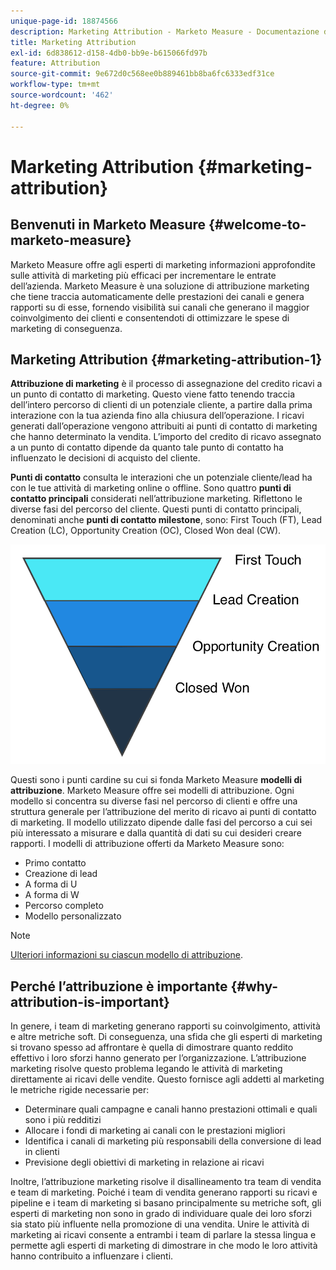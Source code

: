 ```yaml
---
unique-page-id: 18874566
description: Marketing Attribution - Marketo Measure - Documentazione del prodotto
title: Marketing Attribution
exl-id: 6d838612-d158-4db0-bb9e-b615066fd97b
feature: Attribution
source-git-commit: 9e672d0c568ee0b889461bb8ba6fc6333edf31ce
workflow-type: tm+mt
source-wordcount: '462'
ht-degree: 0%

---
```


# Marketing Attribution {#marketing-attribution}

## Benvenuti in Marketo Measure {#welcome-to-marketo-measure}

Marketo Measure offre agli esperti di marketing informazioni approfondite sulle attività di marketing più efficaci per incrementare le entrate dell’azienda. Marketo Measure è una soluzione di attribuzione marketing che tiene traccia automaticamente delle prestazioni dei canali e genera rapporti su di esse, fornendo visibilità sui canali che generano il maggior coinvolgimento dei clienti e consentendoti di ottimizzare le spese di marketing di conseguenza.

## Marketing Attribution {#marketing-attribution-1}

**Attribuzione di marketing** è il processo di assegnazione del credito ricavi a un punto di contatto di marketing. Questo viene fatto tenendo traccia dell’intero percorso di clienti di un potenziale cliente, a partire dalla prima interazione con la tua azienda fino alla chiusura dell’operazione. I ricavi generati dall’operazione vengono attribuiti ai punti di contatto di marketing che hanno determinato la vendita. L’importo del credito di ricavo assegnato a un punto di contatto dipende da quanto tale punto di contatto ha influenzato le decisioni di acquisto del cliente.

**Punti di contatto** consulta le interazioni che un potenziale cliente/lead ha con le tue attività di marketing online o offline. Sono quattro **punti di contatto principali** considerati nell’attribuzione marketing. Riflettono le diverse fasi del percorso del cliente. Questi punti di contatto principali, denominati anche **punti di contatto milestone**, sono: First Touch (FT), Lead Creation (LC), Opportunity Creation (OC), Closed Won deal (CW).

![](assets/1.png)

Questi sono i punti cardine su cui si fonda Marketo Measure **modelli di attribuzione**. Marketo Measure offre sei modelli di attribuzione. Ogni modello si concentra su diverse fasi nel percorso di clienti e offre una struttura generale per l’attribuzione del merito di ricavo ai punti di contatto di marketing. Il modello utilizzato dipende dalle fasi del percorso a cui sei più interessato a misurare e dalla quantità di dati su cui desideri creare rapporti. I modelli di attribuzione offerti da Marketo Measure sono:

* Primo contatto
* Creazione di lead
* A forma di U
* A forma di W
* Percorso completo
* Modello personalizzato

>[!NOTE]
>
>[Ulteriori informazioni su ciascun modello di attribuzione](/help/introduction-to-marketo-measure/overview-resources/marketo-measure-attribution-models.md).

## Perché l’attribuzione è importante {#why-attribution-is-important}

In genere, i team di marketing generano rapporti su coinvolgimento, attività e altre metriche soft. Di conseguenza, una sfida che gli esperti di marketing si trovano spesso ad affrontare è quella di dimostrare quanto reddito effettivo i loro sforzi hanno generato per l’organizzazione. L’attribuzione marketing risolve questo problema legando le attività di marketing direttamente ai ricavi delle vendite. Questo fornisce agli addetti al marketing le metriche rigide necessarie per:

* Determinare quali campagne e canali hanno prestazioni ottimali e quali sono i più redditizi
* Allocare i fondi di marketing ai canali con le prestazioni migliori
* Identifica i canali di marketing più responsabili della conversione di lead in clienti
* Previsione degli obiettivi di marketing in relazione ai ricavi

Inoltre, l’attribuzione marketing risolve il disallineamento tra team di vendita e team di marketing. Poiché i team di vendita generano rapporti su ricavi e pipeline e i team di marketing si basano principalmente su metriche soft, gli esperti di marketing non sono in grado di individuare quale dei loro sforzi sia stato più influente nella promozione di una vendita. Unire le attività di marketing ai ricavi consente a entrambi i team di parlare la stessa lingua e permette agli esperti di marketing di dimostrare in che modo le loro attività hanno contribuito a influenzare i clienti.
